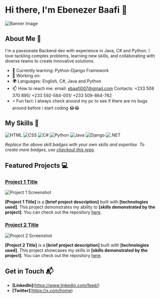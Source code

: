 # Hi there, I'm Ebenezer Baafi 👋

![Banner Image](your_banner_image_url_here)

## About Me 🚀

I'm a passionate Backend dev with experience in Java, C# and Python. I love tackling complex problems, learning new skills, and collaborating with diverse teams to create innovative solutions.

- 🌱 Currently learning: Python-Django Framework
- 🔭 Working on: 
- 🌍 Languages: English, C#, Java and Python
- 📫 How to reach me: email: [ebaafi007@gmail.com](url)
                      Contacts: +233 508 370 895/ +233 592-564-001/ +233 509-864-762
- ⚡ Fun fact: I always check around my pc to see if there are no bugs around before i start coding 😂😂

## My Skills 🧠

![HTML](https://img.shields.io/badge/-HTML-E34F26?style=flat-square&logo=html5&logoColor=white)
![CSS](https://img.shields.io/badge/-CSS-1572B6?style=flat-square&logo=css3&logoColor=white)
![C#](https://img.shields.io/badge/-C%23-239120?style=flat-square&logo=c-sharp&logoColor=white)
![Python](https://img.shields.io/badge/-Python-3776AB?style=flat-square&logo=python&logoColor=white)
![Java](https://img.shields.io/badge/-Java-007396?style=flat-square&logo=java&logoColor=white)
![Django](https://img.shields.io/badge/-Django-092E20?style=flat-square&logo=django&logoColor=white)
![.NET](https://img.shields.io/badge/-.NET-512BD4?style=flat-square&logo=dotnet&logoColor=white)

*Replace the above skill badges with your own skills and expertise. To create more badges, use [checkout this repo](https://github.com/alexandresanlim/Badges4-README.md-Profile).*

## Featured Projects 💻

### [Project 1 Title](project_1_link)

![Project 1 Screenshot](project_1_screenshot_url)

**[Project 1 Title]** is a **[brief project description]** built with **[technologies used]**. This project demonstrates my ability to **[skills demonstrated by the project]**. You can check out the repository [here](project_1_repository_link).

### [Project 2 Title](project_2_link)

![Project 2 Screenshot](project_2_screenshot_url)

**[Project 2 Title]** is a **[brief project description]** built with **[technologies used]**. This project showcases my skills in **[skills demonstrated by the project]**. You can check out the repository [here](project_2_repository_link).

## Get in Touch 📬


- **[LinkedIn]**(https://www.linkedin.com/feed/)
- **[Twitter]**(https://x.com/home)


